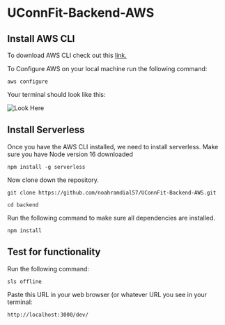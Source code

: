 # UConnFit-Backend-AWS

## Install AWS CLI
To download AWS CLI check out this [link.](https://docs.aws.amazon.com/cli/latest/userguide/getting-started-install.html)

To Configure AWS on your local machine run the following command:

```
aws configure
```

Your terminal should look like this:

![Look Here](https://miro.medium.com/max/1400/1*56pF8cszs0sK2KP_6hyW4Q.png)

## Install Serverless
Once you have the AWS CLI installed, we need to install serverless. Make sure you have Node version 16 downloaded

```
npm install -g serverless
```

Now clone down the repository.

```
git clone https://github.com/noahramdial57/UConnFit-Backend-AWS.git
```

```
cd backend
```

Run the following command to make sure all dependencies are installed.

```
npm install
```

## Test for functionality
Run the following command:

```
sls offline
```

Paste this URL in your web browser (or whatever URL you see in your terminal:
```
http://localhost:3000/dev/
```
